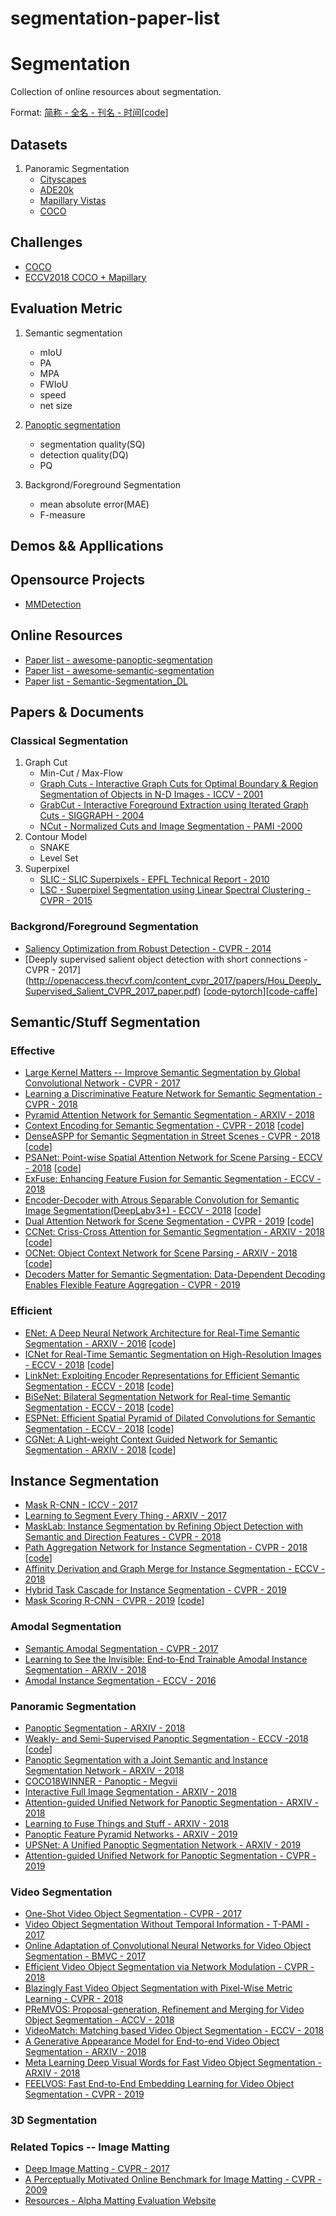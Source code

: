 # segmentation-paper-list
# Segmentation

Collection of online resources about segmentation.

Format: [简称 - 全名 - 刊名 - 时间](paper超链接)[[code](code超连接)]

## Datasets

1. Panoramic Segmentation
     - [Cityscapes](https://www.cityscapes-dataset.com/)
     - [ADE20k](http://groups.csail.mit.edu/vision/datasets/ADE20K/)
     - [Mapillary Vistas](https://blog.mapillary.com/product/2017/05/03/mapillary-vistas-dataset.html)
     - [COCO](http://cocodataset.org)

## Challenges

- [COCO](http://cocodataset.org/#home)
- [ECCV2018 COCO + Mapillary](http://cocodataset.org/workshop/coco-mapillary-eccv-2018.html)

## Evaluation Metric

1. Semantic segmentation
   - mIoU
   - PA
   - MPA
   - FWIoU
   - speed
   - net size

2. [Panoptic segmentation](https://arxiv.org/abs/1801.00868)
   - segmentation quality(SQ)
   - detection quality(DQ)
   - PQ
 
3. Backgrond/Foreground Segmentation
   -  mean absolute error(MAE)
   -  F-measure



## Demos && Appllications

## Opensource Projects

- [MMDetection](https://github.com/open-mmlab/mmdetection)

## Online Resources

- [Paper list - awesome-panoptic-segmentation](https://github.com/Angzz/awesome-panoptic-segmentation)
- [Paper list - awesome-semantic-segmentation](https://github.com/mrgloom/awesome-semantic-segmentation)
- [Paper list - Semantic-Segmentation_DL](https://github.com/tangzhenyu/SemanticSegmentation_DL)

## Papers & Documents

### Classical Segmentation

1. Graph Cut
   - Min-Cut / Max-Flow
   - [Graph Cuts - Interactive Graph Cuts for Optimal Boundary & Region Segmentation of Objects in N-D Images - ICCV - 2001](http://www.csd.uwo.ca/~yuri/Papers/iccv01.pdf)
   - [GrabCut - Interactive Foreground Extraction using Iterated Graph Cuts - SIGGRAPH - 2004](https://cvg.ethz.ch/teaching/cvl/2012/grabcut-siggraph04.pdf)
   - [NCut - Normalized Cuts and Image Segmentation - PAMI -2000](https://people.eecs.berkeley.edu/~malik/papers/SM-ncut.pdf)
2. Contour Model
   - SNAKE
   - Level Set
3. Superpixel
   - [SLIC - SLIC Superpixels - EPFL Technical Report - 2010](http://www.kev-smith.com/papers/SLIC_Superpixels.pdf)
   - [LSC - Superpixel Segmentation using Linear Spectral Clustering - CVPR - 2015](https://www.cv-foundation.org/openaccess/content_cvpr_2015/papers/Li_Superpixel_Segmentation_Using_2015_CVPR_paper.pdf)

### Backgrond/Foreground Segmentation
   - [Saliency Optimization from Robust Detection - CVPR - 2014](https://www.cv-foundation.org/openaccess/content_cvpr_2014/papers/Zhu_Saliency_Optimization_from_2014_CVPR_paper.pdf)
   - [Deeply supervised salient object detection with short connections - CVPR - 2017] (http://openaccess.thecvf.com/content_cvpr_2017/papers/Hou_Deeply_Supervised_Salient_CVPR_2017_paper.pdf) [[code-pytorch](https://github.com/AceCoooool/DSS-pytorch)][[code-caffe](https://github.com/Andrew-Qibin/DSS)]

## Semantic/Stuff Segmentation
### Effective

- [Large Kernel Matters -- Improve Semantic Segmentation by Global Convolutional Network - CVPR - 2017](https://arxiv.org/abs/1703.02719)
- [Learning a Discriminative Feature Network for Semantic Segmentation - CVPR - 2018](https://arxiv.org/abs/1804.09337)
- [Pyramid Attention Network for Semantic Segmentation - ARXIV - 2018](https://arxiv.org/abs/1805.10180v3)
- [Context Encoding for Semantic Segmentation - CVPR - 2018](https://arxiv.org/abs/1803.08904) [[code](https://github.com/zhanghang1989/PyTorch-Encoding)]
- [DenseASPP for Semantic Segmentation in Street Scenes - CVPR - 2018](http://openaccess.thecvf.com/content_cvpr_2018/papers/Yang_DenseASPP_for_Semantic_CVPR_2018_paper.pdf) [[code](https://github.com/DeepMotionAIResearch/DenseASPP)]
- [PSANet: Point-wise Spatial Attention Network for Scene Parsing - ECCV - 2018](https://hszhao.github.io/papers/eccv18_psanet.pdf) [[code](https://github.com/hszhao/PSANet)]
- [ExFuse: Enhancing Feature Fusion for Semantic Segmentation - ECCV - 2018](https://arxiv.org/abs/1804.03821)
- [Encoder-Decoder with Atrous Separable Convolution for Semantic Image Segmentation(DeepLabv3+) - ECCV - 2018](https://arxiv.org/abs/1804.03821) [[code](https://github.com/tensorflow/models/tree/master/research/deeplab)]
- [Dual Attention Network for Scene Segmentation - CVPR - 2019](https://arxiv.org/abs/1809.02983) [[code](https://github.com/junfu1115/DANet)]
- [CCNet: Criss-Cross Attention for Semantic Segmentation - ARXIV - 2018](https://arxiv.org/abs/1811.11721) [[code](https://github.com/speedinghzl/CCNet)]
- [OCNet: Object Context Network for Scene Parsing - ARXIV - 2018](https://arxiv.org/abs/1809.00916) [[code](https://github.com/PkuRainBow/OCNet.pytorch)]
- [Decoders Matter for Semantic Segmentation: Data-Dependent Decoding Enables Flexible Feature Aggregation - CVPR - 2019](https://arxiv.org/abs/1903.02120)

### Efficient
- [ENet: A Deep Neural Network Architecture for Real-Time Semantic Segmentation  - ARXIV - 2016](https://arxiv.org/abs/1606.02147) [[code](https://github.com/TimoSaemann/ENet)]
- [ICNet for Real-Time Semantic Segmentation on High-Resolution Images - ECCV - 2018](https://arxiv.org/abs/1704.08545) [[code](https://github.com/hszhao/ICNet)]
- [LinkNet: Exploiting Encoder Representations for Efficient Semantic Segmentation - ECCV - 2018](https://arxiv.org/abs/1707.03718) [[code](https://github.com/e-lab/LinkNet)]
- [BiSeNet: Bilateral Segmentation Network for Real-time Semantic Segmentation - ECCV - 2018](https://arxiv.org/abs/1808.00897) [[code](https://github.com/ycszen/TorchSeg)]
- [ESPNet: Efficient Spatial Pyramid of Dilated Convolutions for Semantic Segmentation - ECCV - 2018](https://arxiv.org/abs/1803.06815) [[code](https://github.com/sacmehta/ESPNet)]
- [CGNet: A Light-weight Context Guided Network for Semantic Segmentation - ARXIV - 2018](https://arxiv.org/abs/1811.08201) [[code](https://github.com/wutianyiRosun/CGNet)]


## Instance Segmentation
- [Mask R-CNN - ICCV - 2017](https://arxiv.org/abs/1703.06870)
- [Learning to Segment Every Thing - ARXIV - 2017](https://arxiv.org/abs/1711.10370)
- [MaskLab: Instance Segmentation by Refining Object Detection with Semantic and Direction Features - CVPR - 2018](https://arxiv.org/abs/1712.04837)
- [Path Aggregation Network for Instance Segmentation - CVPR - 2018](https://arxiv.org/abs/1803.01534) [[code](https://github.com/ShuLiu1993/PANet)]
- [Affinity Derivation and Graph Merge for Instance Segmentation - ECCV - 2018](https://arxiv.org/abs/1811.10870)
- [Hybrid Task Cascade for Instance Segmentation - CVPR - 2019](https://arxiv.org/abs/1901.07518v1)
- [Mask Scoring R-CNN - CVPR - 2019](https://arxiv.org/abs/1903.00241) [[code](https://github.com/zjhuang22/maskscoring_rcnn)]

### Amodal Segmentation

- [Semantic Amodal Segmentation - CVPR - 2017](https://arxiv.org/pdf/1509.01329.pdf)
- [Learning to See the Invisible: End-to-End Trainable Amodal Instance Segmentation - ARXIV - 2018](https://arxiv.org/abs/1804.08864)
- [Amodal Instance Segmentation - ECCV - 2016](https://arxiv.org/abs/1604.08202)

### Panoramic Segmentation

- [Panoptic Segmentation - ARXIV - 2018](https://arxiv.org/abs/1801.00868)
- [Weakly- and Semi-Supervised Panoptic Segmentation - ECCV -2018](http://www.robots.ox.ac.uk/~tvg/publications/2018/0095.pdf) [[code]( https://github.com/qizhuli/Weakly-Supervised-Panoptic-Segmentation)]
- [Panoptic Segmentation with a Joint Semantic and Instance Segmentation Network - ARXIV - 2018](https://arxiv.org/abs/1809.02110)
- [COCO18WINNER - Panoptic - Megvii](http://presentations.cocodataset.org/ECCV18/COCO18-Panoptic-Megvii.pdf)  
- [Interactive Full Image Segmentation - ARXIV - 2018](https://arxiv.org/abs/1812.01888)
- [Attention-guided Unified Network for Panoptic Segmentation - ARXIV - 2018](https://arxiv.org/abs/1812.03904)
- [Learning to Fuse Things and Stuff - ARXIV - 2018]( https://arxiv.org/abs/1812.01192)
- [Panoptic Feature Pyramid Networks - ARXIV - 2019](http://cn.arxiv.org/pdf/1901.02446v1)
- [UPSNet: A Unified Panoptic Segmentation Network - ARXIV - 2019](https://arxiv.org/abs/1901.03784)
- [Attention-guided Unified Network for Panoptic Segmentation - CVPR - 2019](https://arxiv.org/abs/1812.03904)

### Video Segmentation
- [One-Shot Video Object Segmentation - CVPR - 2017](https://arxiv.org/abs/1611.05198)
- [Video Object Segmentation Without Temporal Information - T-PAMI - 2017](https://arxiv.org/abs/1709.06031v2)
- [Online Adaptation of Convolutional Neural Networks for Video Object Segmentation - BMVC - 2017](https://arxiv.org/abs/1706.09364v2)
- [Efficient Video Object Segmentation via Network Modulation - CVPR - 2018](https://arxiv.org/abs/1802.01218v1)
- [Blazingly Fast Video Object Segmentation with Pixel-Wise Metric Learning - CVPR - 2018](https://arxiv.org/abs/1804.03131v1)
- [PReMVOS: Proposal-generation, Refinement and Merging for Video Object Segmentation - ACCV - 2018](https://arxiv.org/abs/1807.09190v2)
- [VideoMatch: Matching based Video Object Segmentation - ECCV - 2018](https://arxiv.org/abs/1809.01123v1)
- [A Generative Appearance Model for End-to-end Video Object Segmentation - ARXIV - 2018](https://arxiv.org/abs/1811.11611v2)
- [Meta Learning Deep Visual Words for Fast Video Object Segmentation - ARXIV - 2018](https://arxiv.org/abs/1812.01397v1)
- [FEELVOS: Fast End-to-End Embedding Learning for Video Object Segmentation - CVPR - 2019](https://arxiv.org/abs/1902.09513)

### 3D Segmentation

### Related Topics -- Image Matting
- [Deep Image Matting - CVPR - 2017](https://arxiv.org/pdf/1703.03872.pdf)
- [A Perceptually Motivated Online Benchmark for Image Matting - CVPR - 2009](https://publik.tuwien.ac.at/files/PubDat_180666.pdf)
- [Resources - Alpha Matting Evaluation Website](http://www.alphamatting.com/index.html)



